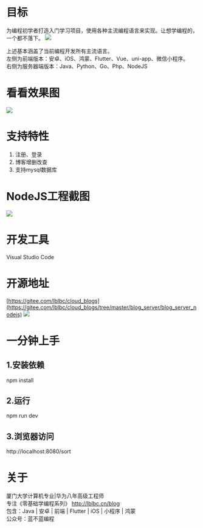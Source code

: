 
# 目标
为编程初学者打造入门学习项目，使用各种主流编程语言来实现。让想学编程的，一个都不落下。
![](https://img-blog.csdnimg.cn/ad1389e112e64cc8bd513d75b8453b46.png)

上述基本涵盖了当前编程开发所有主流语言。  
左侧为前端版本：安卓、iOS、鸿蒙、Flutter、Vue、uni-app、微信小程序。  
右侧为服务器端版本：Java、Python、Go、Php、NodeJS
# 看看效果图
![](https://img-blog.csdnimg.cn/1d636de117a54716a70c1ef2ebc21c9e.png)
# 支持特性
1. 注册、登录
2. 博客增删改查
3. 支持mysql数据库
# NodeJS工程截图
![](https://img-blog.csdnimg.cn/f5423f192f324f409eb9a6a5374d1900.png)
# 开发工具
Visual Studio Code
# 开源地址
[https://gitee.com/lblbc/cloud_blogs](https://gitee.com/lblbc/cloud_blogs/tree/master/blog_server/blog_server_nodejs)
![](https://img-blog.csdnimg.cn/662e4f68d7e2414b9548e8ab62ac98e5.png)

# 一分钟上手
## 1.安装依赖
npm install
## 2.运行
npm run dev
## 3.浏览器访问
http://localhost:8080/sort
# 关于
厦门大学计算机专业|华为八年高级工程师   
专注《零基础学编程系列》  http://lblbc.cn/blog  
包含：Java | 安卓 | 前端 | Flutter | iOS | 小程序 | 鸿蒙  
公众号：蓝不蓝编程